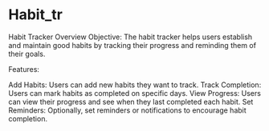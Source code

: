 # Habit_tr

Habit Tracker Overview
Objective: The habit tracker helps users establish and maintain good habits by tracking their progress and reminding them of their goals.

Features:

Add Habits: Users can add new habits they want to track.
Track Completion: Users can mark habits as completed on specific days.
View Progress: Users can view their progress and see when they last completed each habit.
Set Reminders: Optionally, set reminders or notifications to encourage habit completion.
